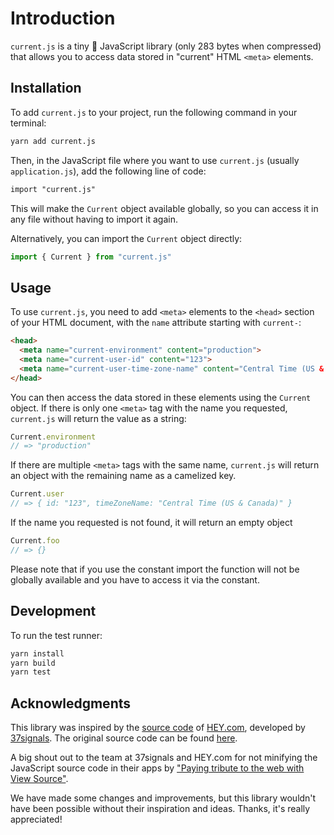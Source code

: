 # Introduction

`current.js` is a tiny 🤏 JavaScript library (only 283 bytes when compressed) that allows you to access data stored in "current" HTML `<meta>` elements.

## Installation

To add `current.js` to your project, run the following command in your terminal:

```bash
yarn add current.js
```

Then, in the JavaScript file where you want to use `current.js` (usually `application.js`), add the following line of code:

```diff
import "current.js"
```

This will make the `Current` object available globally, so you can access it in any file without having to import it again.

Alternatively, you can import the `Current` object directly:

```js
import { Current } from "current.js"
```

## Usage

To use `current.js`, you need to add `<meta>` elements to the `<head>` section of your HTML document, with the `name` attribute starting with `current-`:

```html
<head>
  <meta name="current-environment" content="production">
  <meta name="current-user-id" content="123">
  <meta name="current-user-time-zone-name" content="Central Time (US & Canada)">
</head>
```

You can then access the data stored in these elements using the `Current` object. If there is only one `<meta>` tag with the name you requested, `current.js` will return the value as a string:

```js
Current.environment
// => "production"
```

If there are multiple `<meta>` tags with the same name, `current.js` will return an object with the remaining name as a camelized key.

```js
Current.user
// => { id: "123", timeZoneName: "Central Time (US & Canada)" }
```

If the name you requested is not found, it will return an empty object

```js
Current.foo
// => {}
```

Please note that if you use the constant import the function will not be globally available and you have to access it via the constant.

## Development

To run the test runner:

```bash
yarn install
yarn build
yarn test
```

## Acknowledgments

This library was inspired by the [source code](https://production.haystack-assets.com/assets/helpers/current_helpers-69434f7688aaf68b68226df19cd29426713fdcad.js) of [HEY.com](https://hey.com), developed by [37signals](https://37signals.com). The original source code can be found [here](https://production.haystack-assets.com/assets/helpers/current_helpers-69434f7688aaf68b68226df19cd29426713fdcad.js).

A big shout out to the team at 37signals and HEY.com for not minifying the JavaScript source code in their apps by ["Paying tribute to the web with View Source"](https://m.signalvnoise.com/paying-tribute-to-the-web-with-view-source/).

We have made some changes and improvements, but this library wouldn't have been possible without their inspiration and ideas. Thanks, it's really appreciated!
